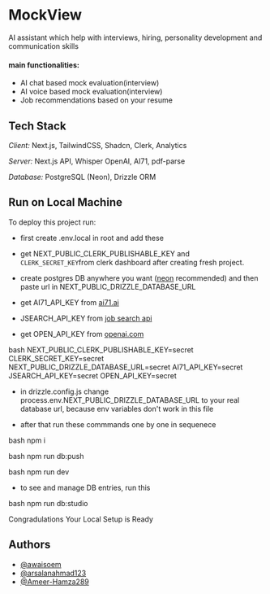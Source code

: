 # MockView

AI assistant which help with interviews, hiring, personality development and communication skills

#### main functionalities:
- AI chat based mock evaluation(interview) 
- AI voice based mock evaluation(interview) 
- Job recommendations based on your resume 
## Tech Stack

*Client:* Next.js, TailwindCSS, Shadcn, Clerk, Analytics

*Server:* Next.js API, Whisper OpenAI, AI71, pdf-parse

*Database:* PostgreSQL (Neon), Drizzle ORM


## Run on Local Machine

To deploy this project run:

- first create .env.local in root and add these

- get NEXT_PUBLIC_CLERK_PUBLISHABLE_KEY and `CLERK_SECRET_KEY`from clerk dashboard after creating fresh project.

- create postgres DB anywhere you want ([neon](https://github.com/neondatabase/neon) recommended) and then paste url in NEXT_PUBLIC_DRIZZLE_DATABASE_URL

- get AI71_API_KEY from [ai71.ai](https://ai71.ai/)

- JSEARCH_API_KEY from [job search api](https://rapidapi.com/letscrape-6bRBa3QguO5/api/jsearch)

- get OPEN_API_KEY from [openai.com](https://openai.com/)

bash
    NEXT_PUBLIC_CLERK_PUBLISHABLE_KEY=secret
    CLERK_SECRET_KEY=secret
    NEXT_PUBLIC_DRIZZLE_DATABASE_URL=secret
    AI71_API_KEY=secret
    JSEARCH_API_KEY=secret
    OPEN_API_KEY=secret


- in drizzle.config.js change process.env.NEXT_PUBLIC_DRIZZLE_DATABASE_URL to your real database url, because env variables don't work in this file  

- after that run these commmands one by one in sequenece

bash
  npm i

bash
  npm run db:push

bash
  npm run dev

- to see and manage DB entries, run this

bash
  npm run db:studio

Congradulations Your Local Setup is Ready

## Authors

- [@awaisoem](https://www.github.com/awaisoem)
- [@arsalanahmad123](https://www.github.com/arsalanahmad123)
- [@Ameer-Hamza289](https://www.github.com/Ameer-Hamza289)
